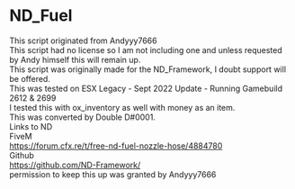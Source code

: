 # ND_Fuel<br>
This script originated from Andyyy7666<br>
This script had no license so I am not including one and unless requested by Andy himself this will remain up.<br>
This script was originally made for the ND_Framework, I doubt support will be offered.<br>
This was tested on ESX Legacy - Sept 2022 Update - Running Gamebuild 2612 & 2699<br>
I tested this with ox_inventory as well with money as an item.<br>
This was converted by Double D#0001.<br>
Links to ND<br>
FiveM<br>
https://forum.cfx.re/t/free-nd-fuel-nozzle-hose/4884780<br>
Github<br>
https://github.com/ND-Framework/<br>
permission to keep this up was granted by Andyyy7666
